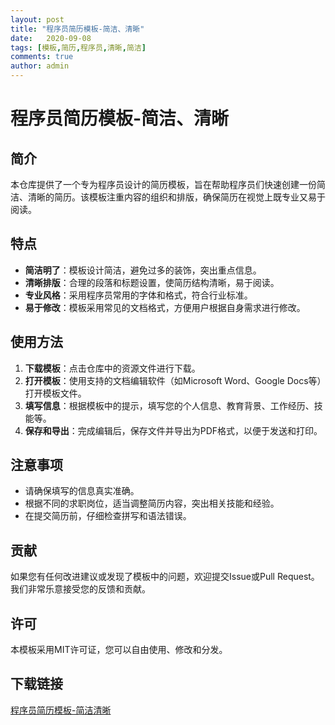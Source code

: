 ```yaml
---
layout: post
title: "程序员简历模板-简洁、清晰"
date:   2020-09-08
tags: [模板,简历,程序员,清晰,简洁]
comments: true
author: admin
---
```

# 程序员简历模板-简洁、清晰

## 简介

本仓库提供了一个专为程序员设计的简历模板，旨在帮助程序员们快速创建一份简洁、清晰的简历。该模板注重内容的组织和排版，确保简历在视觉上既专业又易于阅读。

## 特点

- **简洁明了**：模板设计简洁，避免过多的装饰，突出重点信息。
- **清晰排版**：合理的段落和标题设置，使简历结构清晰，易于阅读。
- **专业风格**：采用程序员常用的字体和格式，符合行业标准。
- **易于修改**：模板采用常见的文档格式，方便用户根据自身需求进行修改。

## 使用方法

1. **下载模板**：点击仓库中的资源文件进行下载。
2. **打开模板**：使用支持的文档编辑软件（如Microsoft Word、Google Docs等）打开模板文件。
3. **填写信息**：根据模板中的提示，填写您的个人信息、教育背景、工作经历、技能等。
4. **保存和导出**：完成编辑后，保存文件并导出为PDF格式，以便于发送和打印。

## 注意事项

- 请确保填写的信息真实准确。
- 根据不同的求职岗位，适当调整简历内容，突出相关技能和经验。
- 在提交简历前，仔细检查拼写和语法错误。

## 贡献

如果您有任何改进建议或发现了模板中的问题，欢迎提交Issue或Pull Request。我们非常乐意接受您的反馈和贡献。

## 许可

本模板采用MIT许可证，您可以自由使用、修改和分发。

## 下载链接

[程序员简历模板-简洁清晰](https://pan.quark.cn/s/d9cc68eff0a4)
